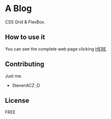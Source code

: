 # A Blog
CSS Grid & FlexBox.

## How to use it
You can see the complete web page clicking 
[HERE](https://stevenacz.github.io/BlogSass/)

## Contributing
Just me.
- StevenACZ ;D

## License
FREE
